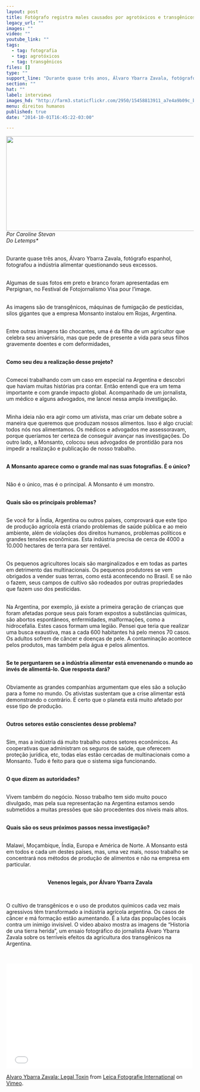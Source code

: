 ```yaml
---
layout: post
title: Fotógrafo registra males causados por agrotóxicos e transgênicos
legacy_url: ""
images: ""
video: ""
youtube_link: ""
tags:
  - tag: fotografia
  - tag: agrotóxicos
  - tag: transgênicos
files: []
type: ""
support_line: "Durante quase três anos, Álvaro Ybarra Zavala, fotógrafo espanhol, fotografou a indústria alimentar questionando seus excessos."
section: ""
hat: ""
label: interviews
images_hd: "http://farm3.staticflickr.com/2950/15458813911_a7e4a9b09c_b.jpg"
menu: direitos humanos
published: true
date: "2014-10-01T16:45:22-03:00"

---
```

<p><em><span contenteditable="false" tabindex="-1"><img alt="" data-widget="image" height="254" src="http://farm3.staticflickr.com/2950/15458813911_a7e4a9b09c_b.jpg" width="600" /></span><br />
Por Caroline Stevan<br />
Do Letemps*</em></p>

<p><br />
Durante quase tr&ecirc;s anos, &Aacute;lvaro Ybarra Zavala, fot&oacute;grafo espanhol, fotografou a ind&uacute;stria alimentar questionando seus excessos.&nbsp;</p>

<p><br />
Algumas de suas fotos em preto e branco foram apresentadas em Perpignan, no Festival de Fotojornalismo Visa pour l&rsquo;image.&nbsp;</p>

<p><br />
As imagens s&atilde;o de transg&ecirc;nicos, m&aacute;quinas de fumiga&ccedil;&atilde;o de pesticidas, silos gigantes que a empresa Monsanto instalou em Rojas, Argentina.&nbsp;</p>

<p><br />
Entre outras imagens t&atilde;o chocantes, uma &eacute; da filha de um agricultor que celebra seu anivers&aacute;rio, mas que pede de presente a vida para seus filhos gravemente doentes e com deformidades,</p>

<p><br />
<strong>Como seu deu a realiza&ccedil;&atilde;o desse projeto?</strong></p>

<p><br />
Comecei trabalhando com um caso em especial na Argentina e descobri que haviam muitas hist&oacute;rias pra contar. Ent&atilde;o entendi que era um tema importante e com grande impacto global. Acompanhado de um jornalista, um m&eacute;dico e alguns advogados, me lancei nessa ampla investiga&ccedil;&atilde;o.</p>

<p><br />
Minha ideia n&atilde;o era agir como um ativista, mas criar um debate sobre a maneira que queremos que produzam nossos alimentos. Isso &eacute; algo crucial: todos n&oacute;s nos alimentamos. Os m&eacute;dicos e advogados me assessoravam, porque quer&iacute;amos ter certeza de conseguir avan&ccedil;ar nas investiga&ccedil;&otilde;es. Do outro lado, a Monsanto, colocou seus advogados de prontid&atilde;o para nos impedir a realiza&ccedil;&atilde;o e publica&ccedil;&atilde;o de nosso trabalho.&nbsp;</p>

<p><br />
<strong>A Monsanto aparece como o grande mal nas suas fotografias. &Eacute; o &uacute;nico?</strong></p>

<p><br />
N&atilde;o &eacute; o &uacute;nico, mas &eacute; o principal. A Monsanto &eacute; um monstro.</p>

<p><br />
<strong>Quais s&atilde;o os principais problemas?</strong></p>

<p><br />
Se voc&ecirc; for &agrave; &Iacute;ndia, Argentina ou outros pa&iacute;ses, comprovar&aacute; que este tipo de produ&ccedil;&atilde;o agr&iacute;cola est&aacute; criando problemas de sa&uacute;de p&uacute;blica e ao meio ambiente, al&eacute;m de viola&ccedil;&otilde;es dos direitos humanos, problemas pol&iacute;ticos e grandes tens&otilde;es econ&ocirc;micas. Esta ind&uacute;stria precisa de cerca de 4000 a 10.000 hectares de terra para ser rent&aacute;vel.</p>

<p><br />
Os pequenos agricultores locais s&atilde;o marginalizados e em todas as partes em detrimento das multinacionais. Os pequenos produtores se vem obrigados a vender suas terras, como est&aacute; acontecendo no Brasil. E se n&atilde;o o fazem, seus campos de cultivo s&atilde;o rodeados por outras propriedades que fazem uso dos pesticidas.</p>

<p><br />
Na Argentina, por exemplo, j&aacute; existe a primeira gera&ccedil;&atilde;o de crian&ccedil;as que foram afetadas porque seus pais foram expostos a subst&acirc;ncias qu&iacute;micas, s&atilde;o abortos espont&acirc;neos, enfermidades, malforma&ccedil;&otilde;es, como a hidrocefalia. Estes casos formam uma legi&atilde;o. Pensei que teria que realizar uma busca exaustiva, mas a cada 600 habitantes h&aacute; pelo menos 70 casos. Os adultos sofrem de c&acirc;ncer e doen&ccedil;as de pele. A contamina&ccedil;&atilde;o acontece pelos produtos, mas tamb&eacute;m pela &aacute;gua e pelos alimentos.</p>

<p><br />
<strong>Se te perguntarem se a ind&uacute;stria alimentar est&aacute; envenenando o mundo ao inv&eacute;s de aliment&aacute;-lo. Que resposta dar&aacute;?</strong></p>

<p><br />
Obviamente as grandes companhias argumentam que eles s&atilde;o a solu&ccedil;&atilde;o para a fome no mundo. Os ativistas sustentam que a crise alimentar est&aacute; demonstrando o contr&aacute;rio. &Eacute; certo que o planeta est&aacute; muito afetado por esse tipo de produ&ccedil;&atilde;o.</p>

<p><br />
<strong>Outros setores est&atilde;o conscientes desse problema?</strong></p>

<p><br />
Sim, mas a ind&uacute;stria d&aacute; muito trabalho outros setores econ&ocirc;micos. As cooperativas que administram os seguros de sa&uacute;de, que oferecem prote&ccedil;&atilde;o jur&iacute;dica, etc, todas elas est&atilde;o cercadas de multinacionais como a Monsanto. Tudo &eacute; feito para que o sistema siga funcionando.</p>

<p><br />
<strong>O que dizem as autoridades?</strong></p>

<p><br />
Vivem tamb&eacute;m do neg&oacute;cio. Nosso trabalho tem sido muito pouco divulgado, mas pela sua representa&ccedil;&atilde;o na Argentina estamos sendo submetidos a muitas press&otilde;es que s&atilde;o procedentes dos n&iacute;veis mais altos.&nbsp;</p>

<p><br />
<strong>Quais s&atilde;o os seus pr&oacute;ximos passos nessa investiga&ccedil;&atilde;o?</strong></p>

<p><br />
Malawi, Mo&ccedil;ambique, &Iacute;ndia, Europa e Am&eacute;rica de Norte. A Monsanto est&aacute; em todos e cada um destes pa&iacute;ses, mas, uma vez mais, nosso trabalho se concentrar&aacute; nos m&eacute;todos de produ&ccedil;&atilde;o de alimentos e n&atilde;o na empresa em particular.&nbsp;</p>

<p style="text-align:center"><br />
<strong>Venenos legais, por &Aacute;lvaro Ybarra Zavala</strong></p>

<p style="text-align:center">&nbsp;</p>

<p>O cultivo de transg&ecirc;nicos e o uso de produtos qu&iacute;micos cada vez mais agressivos t&ecirc;m transformado a ind&uacute;stria agr&iacute;cola argentina. Os casos de c&acirc;ncer e m&aacute; forma&ccedil;&atilde;o est&atilde;o aumentando. &Eacute; a luta das popula&ccedil;&otilde;es locais contra um inimigo invis&iacute;vel. O v&iacute;deo abaixo mostra as imagens de &ldquo;Historia de una tierra herida&rdquo;, um ensaio fotogr&aacute;fico do jornalista &Aacute;lvaro Ybarra Zavala sobre os terr&iacute;veis efeitos da agricultura dos transg&ecirc;nicos na Argentina.</p>

<p>&nbsp;</p>

<p><iframe allowfullscreen="" frameborder="0" height="281" src="//player.vimeo.com/video/102238995?title=0&amp;byline=0&amp;portrait=0" width="500"></iframe></p>

<p><a href="http://vimeo.com/102238995">Alvaro Ybarra Zavala: Legal Toxin</a> from <a href="http://vimeo.com/lfi">Leica Fotografie International</a> on <a href="https://vimeo.com">Vimeo</a>.</p>
